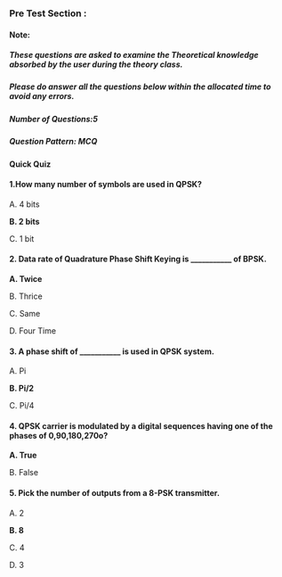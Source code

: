 ### **Pre Test Section :**

#### **Note**:
##### ***These questions are asked to examine the Theoretical knowledge absorbed by the user  during the theory class.***
##### ***Please do answer all the questions below within the allocated time to avoid any errors.***

##### Number of Questions:5
##### Question Pattern: MCQ


#### **Quick Quiz**
#### 1.How many number of symbols are used in QPSK?
 
 A. 4 bits
 
 **B.   2 bits**
 
 C. 1 bit




#### 2.  Data rate of Quadrature Phase Shift Keying is ___________ of BPSK.
 
 **A.   Twice**
 
 B. Thrice
 
 C. Same
 
 D.  Four Time



#### 3.  A phase shift of ___________ is used in QPSK system.
 
 A. Pi
 
 **B. Pi/2**
 
 C. Pi/4




#### 4.  QPSK carrier is modulated by a digital sequences having one of the phases of 0,90,180,270o?
 
 **A.   True**
 
 B. False




#### 5.  Pick the number of outputs from a 8-PSK transmitter.
 
 A. 2
 
 **B.   8**
 
 C. 4
 
 D. 3
